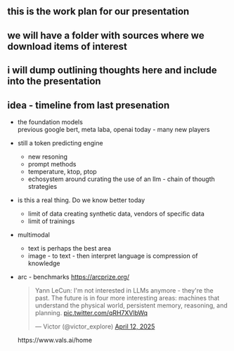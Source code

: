 ## this is the work plan for our presentation

## we will have a folder with sources where we download items of interest

## i will dump outlining thoughts here and include into the presentation

## idea - timeline from last presenation 
 - the foundation models    
    previous google bert, meta laba, openai 
    today - many new players


 - still a token predicting engine
    - new resoning 
    - prompt methods
    - temperature, ktop, ptop 
    - echosystem around curating the use of an llm - chain of thougth strategies 

 - is this a real thing. Do we know better today
    - limit of data creating synthetic data, vendors of specific data
    - limit of trainings


 - multimodal 
    - text is perhaps the best area
    - image - to text - then interpret language is compression of knowledge 


- arc - benchmarks 
    https://arcprize.org/
    <blockquote class="twitter-tweet" data-media-max-width="560"><p lang="en" dir="ltr">Yann LeCun: I&#39;m not interested in LLMs anymore - they&#39;re the past. The future is in four more interesting areas: machines that understand the physical world, persistent memory, reasoning, and planning. <a href="https://t.co/qRH7XVlbWq">pic.twitter.com/qRH7XVlbWq</a></p>&mdash; Victor (@victor_explore) <a href="https://twitter.com/victor_explore/status/1910978633000157201?ref_src=twsrc%5Etfw">April 12, 2025</a></blockquote> <script async src="https://platform.twitter.com/widgets.js" charset="utf-8"></script>
    https://www.vals.ai/home




